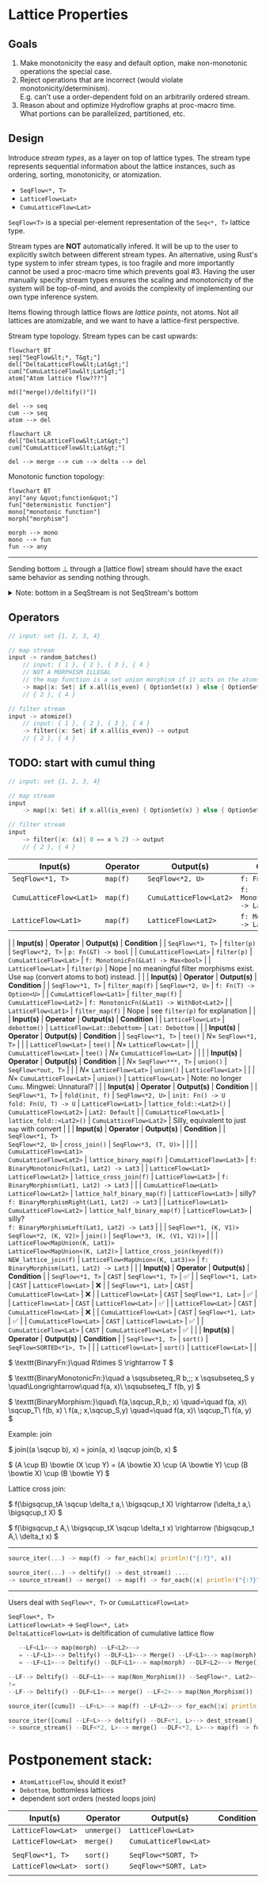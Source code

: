 # Lattice Properties

## Goals

1. Make monotonicity the easy and default option, make non-monotonic operations the special case.
2. Reject operations that are incorrect (would violate monotonicity/determinism).  
    E.g. can't use a order-dependent fold on an arbitrarily ordered stream.
3. Reason about and optimize Hydroflow graphs at proc-macro time.  
    What portions can be parallelized, partitioned, etc.

## Design

Introduce _stream types_, as a layer on top of lattice types. The stream type represents sequential
information about the lattice instances, such as ordering, sorting, monotonicity, or atomization.

* `SeqFlow<*, T>`
* `LatticeFlow<Lat>`
* `CumuLatticeFlow<Lat>`

`SeqFlow<T>` is a special per-element representation of the `Seq<*, T>` lattice type.

Stream types are **NOT** automatically infered. It will be up to the user to explicitly switch
between different stream types.
An alternative, using Rust's type system to infer stream types, is too fragile and more importantly
cannot be used a proc-macro time which prevents goal #3. Having the user manually specify stream
types ensures the scaling and monotonicity of the system will be top-of-mind, and avoids the
complexity of implementing our own type inference system.


Items flowing through lattice flows are _lattice points_, not atoms. Not all lattices are
atomizable, and we want to have a lattice-first perspective.



Stream type topology. Stream types can be cast upwards:
```mermaid
flowchart BT
seq["SeqFlow&lt;*, T&gt;"]
del["DeltaLatticeFlow&lt;Lat&gt;"]
cum["CumuLatticeFlow&lt;Lat&gt;"]
atom["Atom lattice flow???"]

md(["merge()/deltify()"])

del --> seq
cum --> seq
atom --> del
```

```mermaid
flowchart LR
del["DeltaLatticeFlow&lt;Lat&gt;"]
cum["CumuLatticeFlow&lt;Lat&gt;"]

del --> merge --> cum --> delta --> del
```

Monotonic function topology:
```mermaid
flowchart BT
any["any &quot;function&quot;"]
fun["deterministic function"]
mono["monotonic function"]
morph["morphism"]

morph --> mono
mono --> fun
fun --> any
```

---

Sending bottom $\bot$ through a [lattice flow] stream should have the exact same behavior as sending nothing
through.

<details>
    <summary>Note: bottom in a SeqStream is not SeqStream's bottom</summary>

```rust
Seq = VecUnion<Point<*, T>>
Seq bottom = vec![]
vec![bottom, bottom, bottom] is not Seq's bottom
```
</details>

## Operators

```rust
// input: set {1, 2, 3, 4}

// map stream
input -> random_batches()
    // input: { 1 }, { 2 }, { 3 }, { 4 }
    // NOT A MORPHISM ILLEGAL
    // the map function is a set union morphism if it acts on the atoms.
    -> map(|x: Set| if x.all(is_even) { OptionSet(x) } else { OptionSet(None) }) -> output
    // { 2 }, { 4 }

// filter stream
input -> atomize()
    // input: { 1 }, { 2 }, { 3 }, { 4 }
    -> filter(|x: Set| if x.all(is_even)) -> output
    // { 2 }, { 4 }
```

## TODO: start with cumul thing

```rust
// input: set {1, 2, 3, 4}

// map stream
input
    -> map(|x: Set| if x.all(is_even) { OptionSet(x) } else { OptionSet(None) }) -> output

// filter stream
input
    -> filter(|x: (x)| 0 == x % 2) -> output
    // { 2 }, { 4 }
```

| **Input(s)** | **Operator** | **Output(s)** | **Condition** |
| --- | --- | --- | --- |
| `SeqFlow<*1, T>` | `map(f)` | `SeqFlow<*2, U>` | `f: Fn(T) -> U` |
| `CumuLatticeFlow<Lat1>` | `map(f)` | `CumuLatticeFlow<Lat2>` | `f: MonotonicFn(Lat1) -> Lat2` |
| `LatticeFlow<Lat1>` | `map(f)` | `LatticeFlow<Lat2>` | `f: Morphism(Lat1) -> Lat2` |
|
| **Input(s)** | **Operator** | **Output(s)** | **Condition** |
| `SeqFlow<*1, T>` | `filter(p)` | `SeqFlow<*2, T>` | `p: Fn(&T) -> bool` |
| `CumuLatticeFlow<Lat>` | `filter(p)` | `CumuLatticeFlow<Lat>` | `f: MonotonicFn(&Lat) -> Max<bool>` |
| `LatticeFlow<Lat>` | `filter(p)` | Nope | no meaningful filter morphisms exist. Use `map` (convert atoms to bot) instead. |
|
| **Input(s)** | **Operator** | **Output(s)** | **Condition** |
| `SeqFlow<*1, T>` | `filter_map(f)` | `SeqFlow<*2, U>` | `f: Fn(T) -> Option<U>` |
| `CumuLatticeFlow<Lat1>` | `filter_map(f)` | `CumuLatticeFlow<Lat2>` | `f: MonotonicFn(&Lat1) -> WithBot<Lat2>` |
| `LatticeFlow<Lat1>` | `filter_map(f)` | Nope | see `filter(p)` for explanation |
|
| **Input(s)** | **Operator** | **Output(s)** | **Condition** |
| `LatticeFlow<Lat>` | `debottom()` | `LatticeFlow<Lat::Debottom>` | `Lat: Debottom` |
|
| **Input(s)** | **Operator** | **Output(s)** | **Condition** |
| `SeqFlow<*1, T>` | `tee()` | $N\times$ `SeqFlow<*1, T>` | |
| `LatticeFlow<Lat>` | `tee()` | $N\times$ `LatticeFlow<Lat>` | |
| `CumuLatticeFlow<Lat>` | `tee()` | $N\times$ `CumuLatticeFlow<Lat>` | |
|
| **Input(s)** | **Operator** | **Output(s)** | **Condition** |
| $N\times$ `SeqFlow<***, T>` | `union()` | `SeqFlow<*out, T>` | |
| $N\times$ `LatticeFlow<Lat>` | `union()` | `LatticeFlow<Lat>` | |
| $N\times$ `CumuLatticeFlow<Lat>` | `union()` | `LatticeFlow<Lat>` | Note: no longer `Cumu`. Mingwei: Unnatural? |
|
| **Input(s)** | **Operator** | **Output(s)** | **Condition** |
| `SeqFlow<*1, T>` | `fold(init, f)` | `SeqFlow<*2, U>` | `init: Fn() -> U`<br>`fold: Fn(U, T) -> U`
| `LatticeFlow<Lat1>` | `lattice_fold::<Lat2>()` | `CumuLatticeFlow<Lat2>` | `Lat2: Default` |
| `CumuLatticeFlow<Lat1>` | `lattice_fold::<Lat2>()` | `CumuLatticeFlow<Lat2>` | Silly, equivalent to just `map` with convert |
|
| **Input(s)** | **Operator** | **Output(s)** | **Condition** |
| `SeqFlow<*1, T>`<br>`SeqFlow<*2, U>` | `cross_join()` | `SeqFlow<*3, (T, U)>` | |
|
| `CumuLatticeFlow<Lat1>`<br>`CumuLatticeFlow<Lat2>` | `lattice_binary_map(f)` | `CumuLatticeFlow<Lat3>` | `f: BinaryMonotonicFn(Lat1, Lat2) -> Lat3` |
| `LatticeFlow<Lat1>`<br>`LatticeFlow<Lat2>` | `lattice_cross_join(f)` | `LatticeFlow<Lat3>` | `f: BinaryMorphism(Lat1, Lat2) -> Lat3` |
|
| `CumuLatticeFlow<Lat1>`<br>`LatticeFlow<Lat2>` | `lattice_half_binary_map(f)` | `LatticeFlow<Lat3>` | silly?<br>`f: BinaryMorphismRight(Lat1, Lat2) -> Lat3` |
| `LatticeFlow<Lat1>`<br>`CumuLatticeFlow<Lat2>` | `lattice_half_binary_map(f)` | `LatticeFlow<Lat3>` | silly?<br>`f: BinaryMorphismLeft(Lat1, Lat2) -> Lat3` |
|
| `SeqFlow<*1, (K, V1)>`<br>`SeqFlow<*2, (K, V2)>` | `join()` | `SeqFlow<*3, (K, (V1, V2))>` | |
| `LatticeFlow<MapUnion(K, Lat1)>`<br>`LatticeFlow<MapUnion<(K, Lat2)>` | `lattice_cross_join(keyed(f))`<br>`NEW_lattice_join(f)` | `LatticeFlow<MapUnion<(K, Lat3)>>` | `f: BinaryMorphism(Lat1, Lat2) -> Lat3` |
|
| **Input(s)** | **Operator** | **Output(s)** | **Condition** |
| `SeqFlow<*1, T>` | `CAST` | `SeqFlow<*1, T>` | ✅ |
| `SeqFlow<*1, Lat>` | `CAST` | `LatticeFlow<Lat>` | ❌ |
| `SeqFlow<*1, Lat>` | `CAST` | `CumuLatticeFlow<Lat>` | ❌ |
| `LatticeFlow<Lat>` | `CAST` | `SeqFlow<*1, Lat>` | ✅ |
| `LatticeFlow<Lat>` | `CAST` | `LatticeFlow<Lat>` | ✅ |
| `LatticeFlow<Lat>` | `CAST` | `CumuLatticeFlow<Lat>` | ❌ |
| `CumuLatticeFlow<Lat>` | `CAST` | `SeqFlow<*1, Lat>` | ✅ |
| `CumuLatticeFlow<Lat>` | `CAST` | `LatticeFlow<Lat>` | ✅ |
| `CumuLatticeFlow<Lat>` | `CAST` | `CumuLatticeFlow<Lat>` | ✅ |
|
| **Input(s)** | **Operator** | **Output(s)** | **Condition** |
| `SeqFlow<*1, T>` | `sort()` | `SeqFlow<SORTED<*1>, T>` | |
| `LatticeFlow<Lat>` | `sort()` | `LatticeFlow<Lat>` | |

$
\texttt{BinaryFn:}\quad R\times S \rightarrow T
$

$
    \texttt{BinaryMonotonicFn:}\quad
    a \sqsubseteq_R b,\;\; x \sqsubseteq_S y
    \quad\Longrightarrow\quad
    f(a, x)\ \sqsubseteq_T f(b, y)
$


$
    \texttt{BinaryMorphism:}\quad\\
    f(a\,\sqcup_R\,b,\; x) \quad=\quad f(a, x)\ \sqcup_T\ f(b, x) \\
    f(a,\; x\,\sqcup_S\,y) \quad=\quad f(a, x)\ \sqcup_T\ f(a, y)
$

Example: join

$
   join((a \sqcup b), x) = join(a, x) \sqcup join(b, x)
$

$
    (A \cup B) \bowtie (X \cup Y) = (A \bowtie X) \cup (A \bowtie Y) \cup (B \bowtie X) \cup (B \bowtie Y)
$

Lattice cross join:


$ f(\bigsqcup_tA \sqcup \delta_t a,\ \bigsqcup_t X) \rightarrow (\delta_t a,\ \bigsqcup_t X) $

$ f(\bigsqcup_t A,\ \bigsqcup_tX \sqcup \delta_t x) \rightarrow (\bigsqcup_t A,\ \delta_t x) $

---

```rust
source_iter(...) -> map(f) -> for_each(|x| println!("{:?}", x))

source_iter(...) -> deltify() -> dest_stream() ....
-> source_stream() -> merge() -> map(f) -> for_each(|x| println!("{:?}", x))
```

---

Users deal with `SeqFlow<*, T>` or `CumuLatticeFlow<Lat>`

`SeqFlow<*, T>`  
`LatticeFlow<Lat>` -> `SeqFlow<*, Lat>`  
`DeltaLatticeFlow<Lat>` is deltification of cumulative lattice flow

```rust
   --LF<L1>--> map(morph) --LF<L2>-->
   = --LF<L1>--> Deltify() --DLF<L1>--> Merge() --LF<L1>--> map(morph) --LF<L2>-->
   = --LF<L1>--> Deltify() --DLF<L1>--> map(morph) --DLF<L2>--> Merge() --LF<L2>-->

```

```rust
--LF--> Deltify() --DLF<L1>--> map(Non_Morphism()) --SeqFlow<*, Lat2>--> merge() --LF<Lat2>-->
!=
--LF--> Deltify() --DLF<L1>--> merge() --LF<2>--> map(Non_Morphism()) --LF<Lat2>--> 
```

```rust
source_iter([cumu]) --LF<L>--> map(f) --LF<L2>--> for_each(|x| println!("{:?}", x))

source_iter([cumu] --LF<L>--> deltify() --DLF<*1, L>--> dest_stream() ....
-> source_stream() --DLF<*2, L>--> merge() --DLF<*3, L>--> map(f) -> for_each(|x| println!("{:?}", x))
```

# Postponement stack:
* `AtomLatticeFlow`, should it exist?
* `Debottom`, bottomless lattices
* dependent sort orders (nested loops join)

| **Input(s)** | **Operator** | **Output(s)** | **Condition** |
| --- | --- | --- | --- |
| `LatticeFlow<Lat>` | `unmerge()` | `LatticeFlow<Lat>` | |
| `LatticeFlow<Lat>` | `merge()` | `CumuLatticeFlow<Lat>` | |
| | | |
| `SeqFlow<*1, T>` | `sort()` | `SeqFlow<*SORT, T>` | |
| `LatticeFlow<Lat>` | `sort()` | `SeqFlow<*SORT, Lat>` | |
| | | |

<br>
<br>
<br>
<br>
<br>
<br>
<br>
<br>
<br>
<br>
<br>
<br>
<br>
<br>
<br>
<br>

---

# junk stack

```rust
source_iter(vec![("a", 1), ("a", 2), ("b", 1), ("b", 3)]) 
   -> fold_keyed(MapUnion<str, MaxInt>::new(), |accum, elem| { accum.merge(MapUnion::from(elem.0, elem.1))})
   // { "a": MaxInt<2>, "b": MaxInt<3> }
   -> flatten() 
   // { ("a", MaxInt<2>), ("b", MaxInt<3>)}
   -> lattice_fold(MaxInt::Bot() )//, |accum, elem| {accum.merge(elem.1)})
   -> assert_eq(MaxInt::from(3))
```

```rust
source_iter(vec![("a", 1), ("a", 2), ("b", 1), ("b", 2)]) 
   -> fold_keyed(MapUnion<str, MaxInt>::new(), |accum, elem| { accum.merge(MapUnion::from(elem.0, elem.1))})
   // { "a": 2, "b": 2 }
   -> flat_map(|map_union| map_union.values())
   -> lattice_merge()
```




```rust
SeqFlow -> filter(|x| x != "hello") ->

LatticeFlow<SingletonSet<_>>
   -> map(|SingletonSet(x)| if x.starts_with("hello") {
         OptionSet::new(x)
      } else {
         OptionSet::new(None)
      })
   ->
```

```rust
LatticeFlow<Max<BigInt>> // Max<BigInt>
   -> map(|Max(x)| if 0 == x % 2 {
         WithBot::new(x)
      } else {
         WithBot::new(None)
      }) // WithBot<Max<BigInt>>
   -> debottom()
   // Max<BigInt>
   -> map(|Max(x)| /* do something else */)
```
```rust
WithBot<Lat>
OptionSet<T> /* equivalent to */ WithBot<SingletonSet<T>>
```